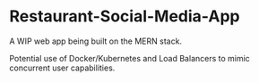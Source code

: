 # Restaurant-Social-Media-App
A WIP web app being built on the MERN stack. 

Potential use of Docker/Kubernetes and Load Balancers to mimic concurrent user capabilities.
